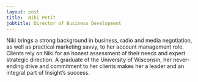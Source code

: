 ```yaml
---
layout: post
title:  Niki Petit
jobtitle: Director of Business Development
---
```


Niki brings a strong background in business, radio and media negotiation, as well as practical marketing savvy, to her account management role. Clients rely on Niki for an honest assessment of their needs and expert strategic direction. A graduate of the University of Wisconsin, her never-ending drive and commitment to her clients makes her a leader and an integral part of Insight’s success.